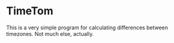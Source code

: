 # TimeTom

This is a very simple program for calculating differences between timezones. Not much else, actually.